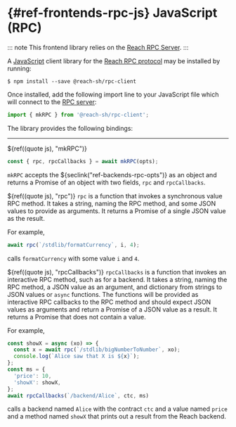 



# {#ref-frontends-rpc-js} JavaScript (RPC)

::: note
This frontend library relies on the [Reach RPC Server](##ref-backends-rpc).
:::

A [JavaScript](https://www.javascript.com) client library for the
[Reach RPC protocol](##ref-backends-rpc) may be installed by running:
```
$ npm install --save @reach-sh/rpc-client
```


Once installed, add the following import line to your JavaScript file which will
connect to the [RPC server](##ref-backends-rpc):
```js
import { mkRPC } from '@reach-sh/rpc-client';
```


The library provides the following bindings:

---
${ref((quote js), "mkRPC")}
```js
const { rpc, rpcCallbacks } = await mkRPC(opts);
```


`mkRPC` accepts the ${seclink("ref-backends-rpc-opts")} as an object and returns a Promise of an object with two fields, `rpc` and `rpcCallbacks`.

${ref((quote js), "rpc")}
`rpc` is a function that invokes a synchronous value RPC method.
It takes a string, naming the RPC method, and some JSON values to provide as arguments.
It returns a Promise of a single JSON value as the result.

For example,

```js
await rpc(`/stdlib/formatCurrency`, i, 4);
```


calls `formatCurrency` with some value `i` and `4`.

${ref((quote js), "rpcCallbacks")}
`rpcCallbacks` is a function that invokes an interactive RPC method, such as for a backend.
It takes a string, naming the RPC method, a JSON value as an argument, and dictionary from strings to JSON values or `async` functions.
The functions will be provided as interactive RPC callbacks to the RPC method and should expect JSON values as arguments and return a Promise of a JSON value as a result.
It returns a Promise that does not contain a value.

For example,

```js
const showX = async (xo) => {
  const x = await rpc(`/stdlib/bigNumberToNumber`, xo);
  console.log(`Alice saw that X is ${x}`);
};
const ms = {
  'price': 10,
  'showX': showX,
};
await rpcCallbacks(`/backend/Alice`, ctc, ms)
```


calls a backend named `Alice` with the contract `ctc` and a value named `price` and a method named `showX` that prints out a result from the Reach backend.

